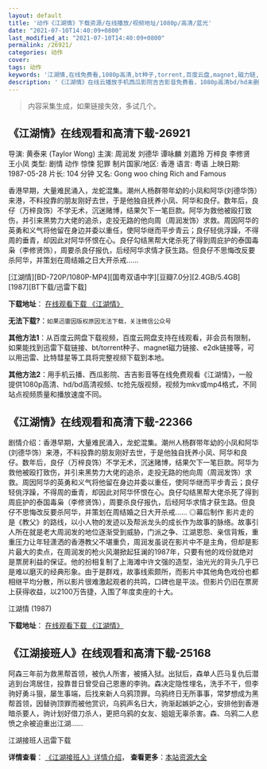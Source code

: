 ```yaml
---
layout: default
title: '动作《江湖情》下载资源/在线播放/视频地址/1080p/高清/蓝光'
date: "2021-07-10T14:40:09+0800"
last_modified_at: "2021-07-10T14:40:09+0800"
permalink: /26921/
categories: 动作
cover:
tags: 动作
keywords: '江湖情,在线免费看,1080p高清,bt种子,torrent,百度云盘,magnet,磁力链,迅雷下载资源'
description: '《江湖情》在线云播放手机西瓜影院吉吉影音免费看，1080p高清bd/hd未删减完整版和tc抢先枪版，mkv/mp4格式，附带bt/torrent种子、magnet/磁力链、百度云盘、网盘资源迅雷下载链接'
---
```


>内容采集生成，如果链接失效，多试几个。


## 《江湖情》在线观看和高清下载-26921

导演: 黄泰来 (Taylor Wong) 主演: 周润发 刘德华 谭咏麟 刘嘉玲 万梓良 李修贤 王小凤 类型: 剧情 动作 惊悚 犯罪 制片国家/地区: 香港 语言: 粤语 上映日期: 1987-05-28 片长: 104 分钟 又名: Gong woo ching Rich and Famous

香港早期，大量难民涌入，龙蛇混集。潮州人杨群带年幼的小凤和阿华(刘德华饰）来港，不料投靠的朋友刚好去世，于是他独自抚养小凤、阿华和良仔。数年后，良仔（万梓良饰）不学无术，沉迷赌博，结果欠下一笔巨款。阿华为救他被殴打致伤，并引来黑势力大佬的追杀，走投无路的他向周（周润发饰）求救。周因阿华的英勇和义气将他留在身边并委以重任，使阿华继而平步青云；良仔轻佻浮躁，不得周的垂青，却因此对阿华怀恨在心。良仔勾结黑帮大佬杀死了得到周庇护的泰国毒枭（李修贤饰），周要杀良仔报仇，后经阿华求情才获生路。但良仔不思悔改反要杀阿华，并策划在周结婚之日大开杀戒……


[江湖情][BD-720P/1080P-MP4][国粤双语中字][豆瓣7.0分][2.4GB/5.4GB][1987][BT下载/迅雷下载]

**下载地址**： [在线观看下载 《江湖情》](https://www.btdx8.com/torrent/drifter_love_1987.html) 


**无法下载?**：`如果迅雷因版权原因无法下载，关注微信公众号 `

**其他方法1**：从百度云网盘下载视频，百度云网盘支持在线观看，非会员有限制，如果能找到迅雷下载链接、bt/torrent种子、magnet磁力链接、e2dk链接等，可以用迅雷、比特彗星等工具将完整视频下载到本地。

**其他方法2**：用手机云播、西瓜影院、吉吉影音等在线免费观看《江湖情》，一般提供1080p高清、hd/bd高清视频、tc抢先版视频，视频为mkv或mp4格式，不同站点视频质量和播放速度不同。


## 《江湖情》在线观看和高清下载-22366

剧情介绍：香港早期，大量难民涌入，龙蛇混集。潮州人杨群带年幼的小凤和阿华(刘德华饰）来港，不料投靠的朋友刚好去世，于是他独自抚养小凤、阿华和良仔。数年后，良仔（万梓良饰）不学无术，沉迷赌博，结果欠下一笔巨款。阿华为救他被殴打致伤，并引来黑势力大佬的追杀，走投无路的他向周（周润发饰）求救。周因阿华的英勇和义气将他留在身边并委以重任，使阿华继而平步青云；良仔轻佻浮躁，不得周的垂青，却因此对阿华怀恨在心。良仔勾结黑帮大佬杀死了得到周庇护的泰国毒枭（李修贤饰），周要杀良仔报仇，后经阿华求情才获生路。但良仔不思悔改反要杀阿华，并策划在周结婚之日大开杀戒……   ◎幕后制作   影片走的是《教父》的路线，以小人物的发迹以及帮派龙头的成长作为故事的脉络。故事引人所在就是老大周润发的地位逐渐受到威胁，门派之争、江湖恩怨、亲信背叛，重重压力让年轻潇洒的香港教父不堪重负，周润发虽说在影片中不是主角，但却是影片最大的卖点，在周润发的枪火风潮掀起狂澜的1987年，只要有他的戏份就绝对是票房利益的保证。他的扮相复制了上海滩中许文强的造型，油光光的背头几乎已是难以磨灭的经典形象。由于是群戏，故事线索颇所，而影片中其他角色戏份也都相继平均分散，所以影片很难激起观者的共鸣，口碑也是平淡。但影片仍旧在票房上获得收益，以2100万告捷，入围了年度卖座的十大。


江湖情 (1987)

**下载地址**： [在线观看下载 《江湖情》](https://www.btbtdy.me/btdy/dy528.html) 


## 《江湖接班人》在线观看和高清下载-25168

阿森三年前为救黑帮首领，被仇人所害，被捕入狱。出狱后，森单人匹马复仇后潜逃到台湾居住，投靠昔日曾受自己恩惠的李驹。森决定隐性埋名，洗手不干，但李驹好勇斗狠，屡生事端，后找来新人乌鸦顶罪。乌鸦终日无所事事，常梦想成为黑帮首领，因替驹顶罪而被他赏识，乌鸦声名日大，驹渐起嫉妒之心，安排他到香港暗杀要人，驹计划好借刀杀人，更把乌鸦的女友、姐姐无辜杀害。森、乌鸦二人悲愤之余被迫重出江湖&hellip;…


江湖接班人迅雷下载

**详情查看**： [《江湖接班人》详情介绍](/movie/25168/)， **查看更多**：[本站资源大全](/movie/t/all/)

